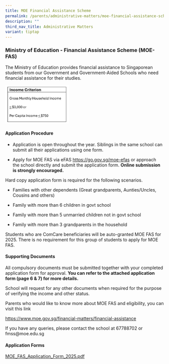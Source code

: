 ```yaml
---
title: MOE Financial Assistance Scheme
permalink: /parents/administrative-matters/moe-financial-assistance-scheme/
description: ""
third_nav_title: Administrative Matters
variant: tiptap
---
```

<h3>Ministry of Education - Financial Assistance Scheme&nbsp;(MOE-FAS)</h3>
<p>The Ministry of Education provides financial assistance to Singaporean
students from our Government and Government-Aided Schools who need financial
assistance for their studies.</p>
<p></p>
<p></p>
<div class="isomer-image-wrapper">
<img style="width: 40%;" height="auto" width="100%" alt="" src="/images/Parents/2024/Income_Criterion.jpg">
</div>
<h4>Application Procedure</h4>
<ul>
<li>
<p>Application is open throughout the year. Siblings in the same school can
submit all their applications using one form.</p>
</li>
<li>
<p>Apply for MOE FAS via eFAS <a href="https://go.gov.sg/moe-efas" rel="noopener noreferrer nofollow" target="_blank">https://go.gov.sg/moe-efas</a> or approach
the school directly and submit the application form. <strong>Online submission is strongly encouraged.</strong>
</p>
</li>
</ul>
<p>Hard copy application form is required for the following scenarios.</p>
<ul>
<li>
<p>Families with other dependents (Great grandparents, Aunties/Uncles, Cousins
and others)</p>
</li>
<li>
<p>Family with more than 6 children in govt school</p>
</li>
<li>
<p>Family with more than 5 unmarried children not in govt school</p>
</li>
<li>
<p>Family with more than 3 grandparents in the household</p>
</li>
</ul>
<p>Students who are ComCare beneficiaries will be auto-granted MOE FAS for
2025. There is no requirement for this group of students to apply for MOE
FAS.</p>
<h4>Supporting Documents</h4>
<p>All compulsory documents must be submitted together with your completed
application form for approval. <strong>You can refer to the attached application form (page 6 &amp; 7) for more details.</strong>
</p>
<p>School will request for any other documents when required for the purpose
of verifying the income and other status.</p>
<p>Parents who would like to know more about MOE FAS and eligibility, you
can visit this link</p>
<p><a href="https://www.moe.gov.sg/financial-matters/financial-assistance" rel="noopener noreferrer nofollow" target="_blank">https://www.moe.gov.sg/financial-matters/financial-assistance</a>
</p>
<p>If you have any queries, please contact the school at 67788702 or fmss@moe.edu.sg</p>
<h4>Application Forms</h4>
<p><a href="/files/Parents/Admin Matters/MOE_FAS_Application_Form_2025.pdf" rel="noopener nofollow" target="_blank">MOE_FAS_Application_Form_2025.pdf</a>
</p>
<p></p>